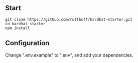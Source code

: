 ## Start
```shell
git clone https://github.com/ruffbuff/hardhat-starter.git
cd hardhat-starter
npm install
```

## Configuration
Change ".env.example" to ".env", and add your dependencies.